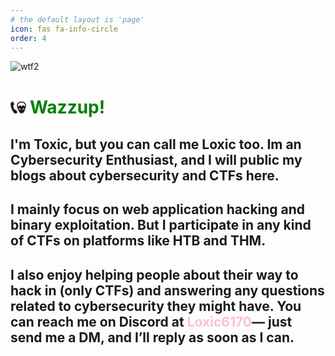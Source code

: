 ```yaml
---
# the default layout is 'page'
icon: fas fa-info-circle
order: 4
---
```


![wtf2](https://i.ibb.co/Ps9t8Ycs/Design-ohne-Titel.jpg)

# 📞💀 <span style="color: green;">Wazzup!</span>

## I'm Toxic, but you can call me Loxic too. Im an Cybersecurity Enthusiast, and I will public my blogs about cybersecurity and CTFs here.

## I mainly focus on web application hacking and binary exploitation. But I participate in any kind of CTFs on platforms like HTB and THM.

## I also enjoy helping people about their way to hack in (only CTFs) and answering any questions related to cybersecurity they might have. You can reach me on Discord at **<span style="color: pink;">Loxic6170</span>**— just send me a DM, and I’ll reply as soon as I can.
